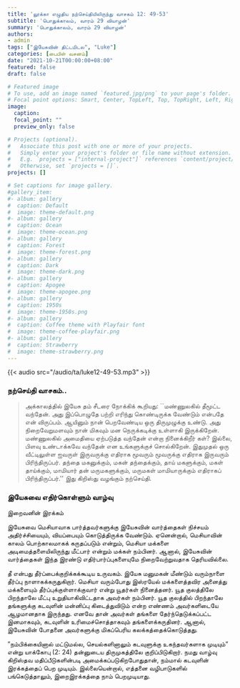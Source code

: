 ```yaml
---
title: 'லூக்கா எழுதிய நற்செய்தியிலிருந்து வாசகம் 12: 49-53'
subtitle: 'பொதுக்காலம், வாரம் 29 வியாழன்'
summary: 'பொதுக்காலம், வாரம் 29 வியாழன்'
authors:
- admin
tags: ["இயேசுவின் திட்டமிடல", "Luke"]
categories: [பைபிள் வசனம்]
date: "2021-10-21T00:00:00+08:00"
featured: false
draft: false

# Featured image
# To use, add an image named `featured.jpg/png` to your page's folder.
# Focal point options: Smart, Center, TopLeft, Top, TopRight, Left, Right, BottomLeft, Bottom, BottomRight
image:
  caption:
  focal_point: ""
  preview_only: false

# Projects (optional).
#   Associate this post with one or more of your projects.
#   Simply enter your project's folder or file name without extension.
#   E.g. `projects = ["internal-project"]` references `content/project/deep-learning/index.md`.
#   Otherwise, set `projects = []`.
projects: []

# Set captions for image gallery.
#gallery_item:
#- album: gallery
#  caption: Default
#  image: theme-default.png
#- album: gallery
#  caption: Ocean
#  image: theme-ocean.png
#- album: gallery
#  caption: Forest
#  image: theme-forest.png
#- album: gallery
#  caption: Dark
#  image: theme-dark.png
#- album: gallery
#  caption: Apogee
#  image: theme-apogee.png
#- album: gallery
#  caption: 1950s
#  image: theme-1950s.png
#- album: gallery
#  caption: Coffee theme with Playfair font
#  image: theme-coffee-playfair.png
#- album: gallery
#  caption: Strawberry
#  image: theme-strawberry.png
---
```


{{< audio src="/audio/ta/luke12-49-53.mp3" >}}

###  நற்செய்தி வாசகம்..
> அக்காலத்தில் இயேசு தம் சீடரை நோக்கிக் கூறியது: ``மண்ணுலகில் தீமூட்ட வந்தேன். அது இப்பொழுதே பற்றி எரிந்து கொண்டிருக்க வேண்டும் என்பதே என் விருப்பம். ஆயினும் நான் பெறவேண்டிய ஒரு திருமுழுக்கு உண்டு. அது நிறைவேறுமளவும் நான் மிகவும் மன நெருக்கடிக்கு உள்ளாகி இருக்கிறேன். மண்ணுலகில் அமைதியை ஏற்படுத்த வந்தேன் என்றா நினைக்கிறீர் கள்? இல்லை, பிளவு உண்டாக்கவே வந்தேன் என உங்களுக்குச் சொல்கிறேன். இதுமுதல் ஒரு வீட்டிலுள்ள ஐவருள் இருவருக்கு எதிராக மூவரும் மூவருக்கு எதிராக இருவரும் பிரிந்திருப்பர். தந்தை மகனுக்கும், மகன் தந்தைக்கும், தாய் மகளுக்கும், மகள் தாய்க்கும், மாமியார் தன் மருமகளுக்கும், மருமகள் மாமியாருக்கும் எதிராகப் பிரிந்திருப்பர்.'' இது கிறிஸ்து வழங்கும் நற்செய்தி.

### இயேசுவை எதிர்கொள்ளும் வாழ்வு
இறைவனின் இரக்கம்

இயேசுவை மெசியாவாக பார்த்தவர்களுக்கு இயேசுவின் வார்த்தைகள் நிச்சயம் அதிர்ச்சியையும், வியப்பையும் கொடுத்திருக்க வேண்டும். ஏனென்றால், மெசியாவின் காலம் பொற்காலமாகக் கருதப்படும் என்றும், மெசியா மக்களை அடிமைத்தளையிலிருந்து மீட்பார் என்றும் மக்கள் நம்பினர். ஆனால், இயேசுவின் வார்த்தைகள் இந்த இரண்டு எதிர்பார்ப்புகளையுமே நிறைவேற்றுவதாக தெரியவில்லை.

தீ என்பது தீர்ப்பைக்குறிக்கக்கூடிய உருவகம். இயேசு மனுமகன் மீண்டும் வரும்நாளை தீர்ப்பு நாளாகக்கருதுகிறார். மெசியா வரும்போது இஸ்ரயேல் மக்களைத்தவிர அனைத்து மக்களையும் தீர்ப்புக்குள்ளாக்குவார் என்று யூதர்கள் நினைத்தனர். யூத குலத்திலே பிறந்தாலே மீட்பு உறுதியாகிவிட்டதாக அவர்கள் நம்பினர். யூத குலத்தில் பிறந்தாலே தங்களுக்கு கடவுளின் மன்னிப்பு கிடைத்துவிடும் என்ற எண்ணம் அவர்களிடையே ஆழமானதாக இருந்தது. எனவே தான் அவர்கள் தங்களை தேர்ந்தெடுக்கப்பட்ட இனமாகவும், கடவுளின் உரிமைச்சொத்தாகவும் தங்களைக்கருதினர். ஆனால், இயேசுவின் போதனை அவர்களுக்கு மிகப்பெரிய கலக்கத்தைக்கொடுத்தது.

”நம்பிக்கையினால் மட்டுமல்ல, செயல்களினாலும் கடவுளுக்கு உகந்தவர்களாக முடியும்” என்று யாக்கோபு (2: 24) தன்னுடைய திருமுகத்திலே குறிப்பிடுகிறார். நமது வாழ்வு கிறிஸ்தவ மதிப்பீடுகளின்படி அமைக்கப்படுகிறபோதுதான், நம்மால் கடவுளின் இரக்கத்தைப் பெற முடியும். இல்லையென்றால், எத்தனை வழிபாடுகளில் பங்கெடுத்தாலும், இறைஇரக்கத்தை நாம் பெறமுடியாது.

